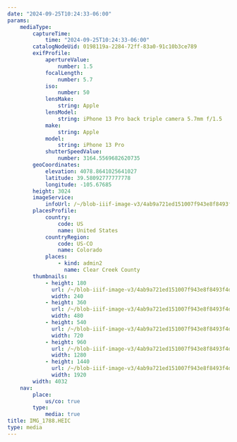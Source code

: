 ```yaml
---
date: "2024-09-25T10:24:33-06:00"
params:
    mediaType:
        captureTime:
            time: "2024-09-25T10:24:33-06:00"
        catalogNodeUid: 0198119a-2284-72ff-83a0-91c10b3ce789
        exifProfile:
            apertureValue:
                number: 1.5
            focalLength:
                number: 5.7
            iso:
                number: 50
            lensMake:
                string: Apple
            lensModel:
                string: iPhone 13 Pro back triple camera 5.7mm f/1.5
            make:
                string: Apple
            model:
                string: iPhone 13 Pro
            shutterSpeedValue:
                number: 3164.5569682620735
        geoCoordinates:
            elevation: 4078.8641025641027
            latitude: 39.58092777777778
            longitude: -105.67685
        height: 3024
        imageService:
            infoUrl: /~/blob-iiif-image-v3/4ab9a721ed151007f943e8f8493f4d3ef73c4dca5e38e572b3b6d17a8c2ea58b/info.json
        placesProfile:
            country:
                code: US
                name: United States
            countryRegion:
                code: US-CO
                name: Colorado
            places:
                - kind: admin2
                  name: Clear Creek County
        thumbnails:
            - height: 180
              url: /~/blob-iiif-image-v3/4ab9a721ed151007f943e8f8493f4d3ef73c4dca5e38e572b3b6d17a8c2ea58b/full/240%2C180/0/default.jpg
              width: 240
            - height: 360
              url: /~/blob-iiif-image-v3/4ab9a721ed151007f943e8f8493f4d3ef73c4dca5e38e572b3b6d17a8c2ea58b/full/480%2C360/0/default.jpg
              width: 480
            - height: 540
              url: /~/blob-iiif-image-v3/4ab9a721ed151007f943e8f8493f4d3ef73c4dca5e38e572b3b6d17a8c2ea58b/full/720%2C540/0/default.jpg
              width: 720
            - height: 960
              url: /~/blob-iiif-image-v3/4ab9a721ed151007f943e8f8493f4d3ef73c4dca5e38e572b3b6d17a8c2ea58b/full/1280%2C960/0/default.jpg
              width: 1280
            - height: 1440
              url: /~/blob-iiif-image-v3/4ab9a721ed151007f943e8f8493f4d3ef73c4dca5e38e572b3b6d17a8c2ea58b/full/1920%2C1440/0/default.jpg
              width: 1920
        width: 4032
    nav:
        place:
            us/co: true
        type:
            media: true
title: IMG_1788.HEIC
type: media
---
```

